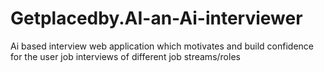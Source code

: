 # Getplacedby.AI-an-Ai-interviewer
Ai based interview web application which motivates and build confidence for the user job interviews of different job streams/roles   

